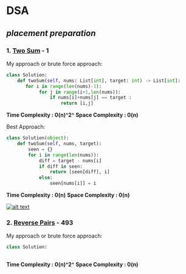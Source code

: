 # DSA
## _placement preparation_


   ### 1.  [Two Sum](https://leetcode.com/problems/two-sum/description/) - 1
My approach or brute force approach:

```python
class Solution:
    def twoSum(self, nums: List[int], target: int) -> List[int]:
       for i in range(len(nums)-1):
            for j in range(i+1,len(nums)):
                if nums[i]+nums[j] == target :
                    return [i,j]
```
**Time Complexity : 0(n)^2^**
**Space Complexity : 0(n)**

Best Approach:
```python
class Solution(object):
    def twoSum(self, nums, target):
        seen = {}
        for i in range(len(nums)):
            diff = target - nums[i]
            if diff in seen:
                return [seen[diff], i]
            else:
                seen[nums[i]] = i
```

**Time Complexity : 0(n)**
**Space Complexity : 0(n)**

[![alt text](https://img.youtube.com/vi/video-id/0.jpg)](https://youtu.be/dRUpbt8vHpo?si=ORy5I438ePzSUkX5)




   ### 2.  [Reverse Pairs](https://leetcode.com/problems/reverse-pairs/description/) - 493
My approach or brute force approach:

```python
class Solution:
   
```
**Time Complexity : 0(n)^2^**
**Space Complexity : 0(n)**
